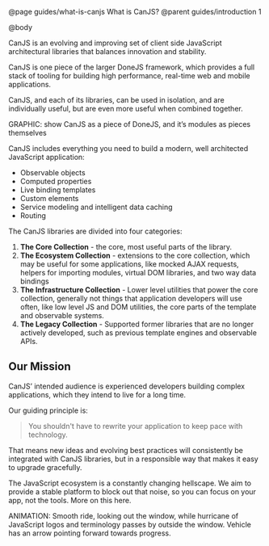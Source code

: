 @page guides/what-is-canjs What is CanJS?
@parent guides/introduction 1

@body

CanJS is an evolving and improving set of client side JavaScript architectural
libraries that balances innovation and stability.

CanJS is one piece of the larger DoneJS framework, which provides a full stack
of tooling for building high performance, real-time web and mobile
applications.

CanJS, and each of its libraries, can be used in isolation, and are
individually useful, but are even more useful when combined together.

GRAPHIC: show CanJS as a piece of DoneJS, and it’s modules as pieces themselves

CanJS includes everything you need to build a modern, well architected
JavaScript application:

- Observable objects
- Computed properties
- Live binding templates
- Custom elements
- Service modeling and intelligent data caching
- Routing

The CanJS libraries are divided into four categories:

1. __The Core Collection__ - the core, most useful parts of the library.
2. __The Ecosystem Collection__ - extensions to the core collection, which may
be useful for some applications, like mocked AJAX requests, helpers for
importing modules, virtual DOM libraries, and two way data bindings
3. __The Infrastructure Collection__ - Lower level utilities that power the
core collection, generally not things that application developers will use
often, like low level JS and DOM utilities, the core parts of the template and
observable systems.
4. __The Legacy Collection__ - Supported former libraries that are no longer
actively developed, such as previous template engines and observable APIs.

## Our Mission

CanJS’ intended audience is experienced developers building complex
applications, which they intend to live for a long time.

Our guiding principle is:

> You shouldn't have to rewrite your application to keep pace with technology.

That means new ideas and evolving best practices will consistently be
integrated with CanJS libraries, but in a responsible way that makes it easy to
upgrade gracefully.

The JavaScript ecosystem is a constantly changing hellscape. We aim to provide
a stable platform to block out that noise, so you can focus on your app, not
the tools. More on this here.

ANIMATION: Smooth ride, looking out the window, while hurricane of JavaScript
logos and terminology passes by outside the window. Vehicle has an arrow
pointing forward towards progress.
